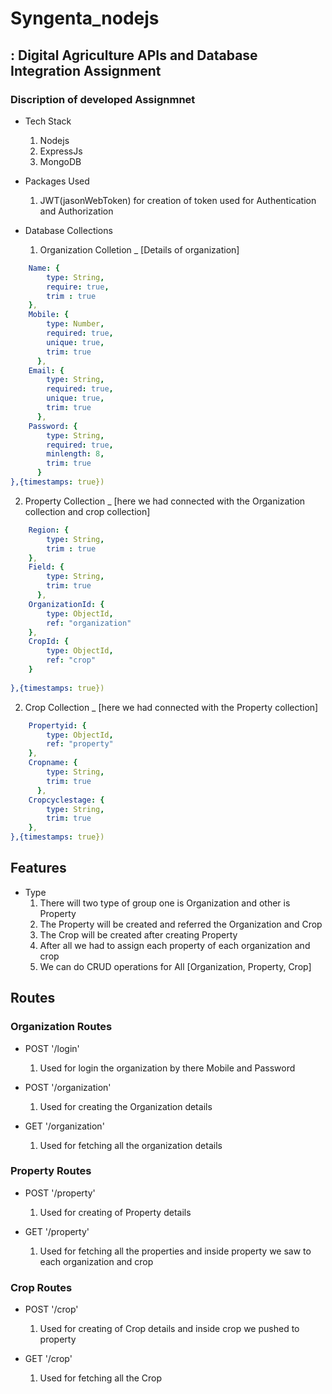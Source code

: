 # Syngenta_nodejs

##  : Digital Agriculture APIs and Database Integration Assignment 

### Discription of developed Assignmnet

- Tech Stack
  1) Nodejs
  2) ExpressJs
  3) MongoDB

- Packages Used 
  1) JWT(jasonWebToken) for creation of token used for Authentication and Authorization

- Database Collections
  1) Organization Colletion _ [Details of organization]
```yaml
    Name: {
        type: String,
        require: true,
        trim : true
    },
    Mobile: {
        type: Number,
        required: true,
        unique: true,
        trim: true
      },
    Email: {
        type: String,
        required: true,
        unique: true,
        trim: true
      }, 
    Password: {
        type: String,
        required: true,
        minlength: 8,
        trim: true
      }
},{timestamps: true})

```
  2) Property Collection _  [here we had connected with the Organization collection and crop collection]
```yaml
    Region: {
        type: String,
        trim : true
    },
    Field: {
        type: String,
        trim: true
      },
    OrganizationId: {
        type: ObjectId,
        ref: "organization"
    },
    CropId: {
        type: ObjectId,
        ref: "crop"
    }
    
},{timestamps: true})
```
  2) Crop Collection _  [here we had connected with the Property collection]
```yaml
    Propertyid: {
        type: ObjectId,
        ref: "property"
    },
    Cropname: {
        type: String,
        trim: true
      },
    Cropcyclestage: {
        type: String,
        trim: true
    },
},{timestamps: true})
```

## Features 

- Type 
  1) There will two type of group one is Organization and other is Property 
  2) The Property will be created and referred the Organization and Crop
  3) The Crop will be created after creating Property
  4) After all we had to assign each property of each organization and crop
  5) We can do CRUD operations for All [Organization, Property, Crop]
 
## Routes

### Organization Routes
-  POST '/login'
   1) Used for login the organization by there Mobile and Password

- POST '/organization'
  1) Used for creating the Organization details

- GET '/organization'
  1) Used for fetching all the organization details



### Property Routes
- POST '/property'
  1) Used for creating  of Property details

- GET '/property'
  1) Used for fetching all the properties and inside property we saw to each organization and crop



### Crop Routes
- POST '/crop'
  1) Used for creating of Crop details and inside crop we pushed to property

- GET '/crop'
  1) Used for fetching all the Crop 

